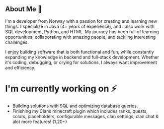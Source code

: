 ## About Me 👋


I'm a developer from Norway with a passion for creating and learning new things. I specialize in Java (4+ years of experience), and I also work with SQL development, Python, and HTML. My journey has been full of learning opportunities, collaborating with amazing people, and tackling interesting challenges.

I enjoy building software that is both functional and fun, while constantly expanding my knowledge in backend and full-stack development. Whether it's coding, debugging, or crying for solutions, I always want improvement and efficiency.

# I'm currently working on ⚡
- Building solutions with SQL and optimizing database queries.
- Finishing my Clans minecraft plugin which includes ranks, quests, colors, placeholders, configurable messages, clan settings, clan chat & alot more features! (1.20+)



<!--
**javaenthusiastt/javaenthusiastt** is a ✨ _special_ ✨ repository because its `README.md` (this file) appears on your GitHub profile.

Here are some ideas to get you started:

- 🔭 I’m currently working on ...
- 🌱 I’m currently learning ...
- 👯 I’m looking to collaborate on ...
- 🤔 I’m looking for help with ...
- 💬 Ask me about ...
- 📫 How to reach me: ...
- 😄 Pronouns: ...
- ⚡ Fun fact: ...
-->
